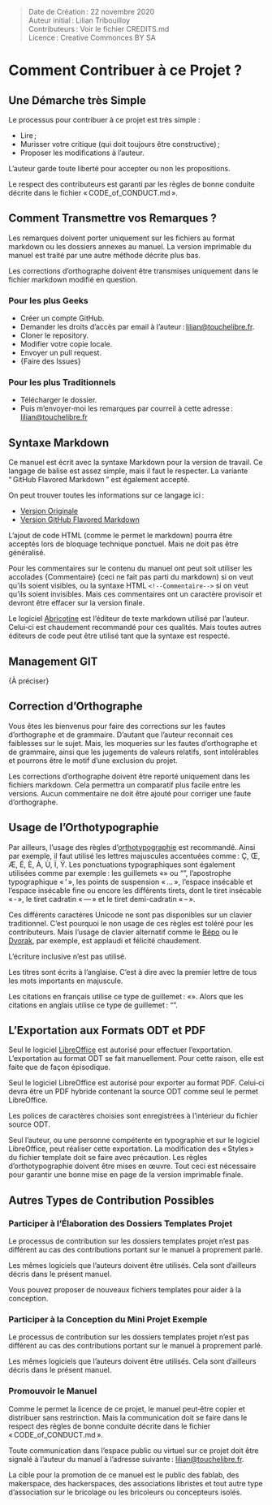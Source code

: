 > Date de Création : 22 novembre 2020<br>
> Auteur initial : Lilian Tribouilloy<br>
> Contributeurs : Voir le fichier CREDITS.md<br>
> Licence : Creative Commonces BY SA<br>

# Comment Contribuer à ce Projet ?


## Une Démarche très Simple

Le processus pour contribuer à ce projet est très simple :
* Lire ;
* Murisser votre critique (qui doit toujours être constructive) ;
* Proposer les modifications à l’auteur.

L’auteur garde toute liberté pour accepter ou non les propositions.

Le respect des contributeurs est garanti par les règles de bonne conduite décrite dans le fichier « CODE_of_CONDUCT.md ».


## Comment Transmettre vos Remarques ?

Les remarques doivent porter uniquement sur les fichiers au format markdown ou les dossiers annexes au manuel. La version imprimable du manuel est traité par une autre méthode décrite plus bas.

Les corrections d’orthographe doivent être transmises uniquement dans le fichier markdown modifié en question.

### Pour les plus Geeks

* Créer un compte GitHub.
* Demander les droits d’accès par email à l’auteur : lilian@touchelibre.fr.
* Cloner le repository.
* Modifier votre copie locale.
* Envoyer un pull request.
* {Faire des Issues}

### Pour les plus Traditionnels

* Télécharger le dossier.
* Puis m’envoyer‑moi les remarques par courreil à cette adresse : lilian@touchelibre.fr


## Syntaxe Markdown

Ce manuel est écrit avec la syntaxe Markdown pour la version de travail. Ce langage de balise est assez simple, mais il faut le respecter. La variante “ GitHub Flavored Markdown ” est également accepté.

On peut trouver toutes les informations sur ce langage ici :
* [Version Originale](https://daringfireball.net/projects/markdown/)
* [Version GitHub Flavored Markdown](https://github.github.com/gfm/)

L’ajout de code HTML (comme le permet le markdown) pourra être acceptés lors de bloquage technique ponctuel. Mais ne doit pas être généralisé.

Pour les commentaires sur le contenu du manuel ont peut soit utiliser les accolades {Commentaire} (ceci ne fait pas parti du markdown) si on veut qu’ils soient visibles, ou la syntaxe HTML `<!--Commentaire-->` si on veut qu’ils soient invisibles. Mais ces commentaires ont un caractère provisoir et devront être effacer sur la version finale.

Le logiciel [Abricotine](http://abricotine.brrd.fr/) est l’éditeur de texte markdown utilisé par l’auteur. Celui‑ci est chaudement recommandé pour ces qualités. Mais toutes autres éditeurs de code peut être utilisé tant que la syntaxe est respecté.


## Management GIT

{À préciser}


## Correction d’Orthographe

Vous êtes les bienvenus pour faire des corrections sur les fautes d’orthographe et de grammaire. D’autant que l’auteur reconnait ces faiblesses sur le sujet. Mais, les moqueries sur les fautes d’orthographe et de grammaire, ainsi que les jugements de valeurs relatifs, sont intolérables et pourrons être le motif d’une exclusion du projet.

Les corrections d’orthographe doivent être reporté uniquement dans les fichiers markdown. Cela permettra un comparatif plus facile entre les versions. Aucun commentaire ne doit être ajouté pour corriger une faute d’orthographe.


## Usage de l’Orthotypographie

Par ailleurs, l’usage des règles d’[orthotypographie](http://www.orthotypographie.fr/) est recommandé. Ainsi par exemple, il faut utilisé les lettres majuscules accentuées comme : Ç, Œ, Æ, É, È, À, Ù, Ï, Ÿ. Les ponctuations typographiques sont également utilisées comme par exemple : les guillemets «» ou “”, l’apostrophe typographique « ’ », les points de suspension « … », l’espace insécable et l’espace insécable fine ou encore les différents tirets, dont le tiret insécable « ‑ », le tiret cadratin « — » et le tiret demi-cadratin « – ».

Ces différents caractéres Unicode ne sont pas disponibles sur un clavier traditionnel. C’est pourquoi le non usage de ces règles est toléré pour les contributeurs. Mais l’usage de clavier alternatif comme le [Bépo](https://bepo.fr/wiki/Accueil) ou le [Dvorak](https://fr.wikipedia.org/wiki/Disposition_Dvorak), par exemple, est applaudi et félicité chaudement.

L’écriture inclusive n’est pas utilisé.

Les titres sont écrits à l’anglaise. C’est à dire avec la premier lettre de tous les mots importants en majuscule.

Les citations en français utilise ce type de guillemet : «». Alors que les citations en anglais utilise ce type de guillemet : “”.


## L’Exportation aux Formats ODT et PDF

Seul le logiciel [LibreOffice](https://fr.libreoffice.org/) est autorisé pour effectuer l’exportation. L’exportation au format ODT se fait manuellement. Pour cette raison, elle est faite que de façon épisodique.

Seul le logiciel LibreOffice est autorisé pour exporter au format PDF. Celui‑ci devra être un PDF hybride contenant la source ODT comme seul le permet LibreOffice.

Les polices de caractères choisies sont enregistrées à l’intérieur du fichier source ODT.

Seul l’auteur, ou une personne compétente en typographie et sur le logiciel LibreOffice, peut réaliser cette exportation. La modification des « Styles » du fichier template doit se faire avec précaution. Les règles d’orthotypographie doivent être mises en œuvre. Tout ceci est nécessaire pour garantir une bonne mise en page de la version imprimable finale.


## Autres Types de Contribution Possibles

### Participer à l’Élaboration des Dossiers Templates Projet

Le processus de contribution sur les dossiers templates projet n’est pas différent au cas des contributions portant sur le manuel à proprement parlé.

Les mêmes logiciels que l’auteurs doivent être utilisés. Cela sont d’ailleurs décris dans le présent manuel.

Vous pouvez proposer de nouveaux fichiers templates pour aider à la conception.


### Participer à la Conception du Mini Projet Exemple

Le processus de contribution sur les dossiers templates projet n’est pas différent au cas des contributions portant sur le manuel à proprement parlé.

Les mêmes logiciels que l’auteurs doivent être utilisés. Cela sont d’ailleurs décris dans le présent manuel.


### Promouvoir le Manuel

Comme le permet la licence de ce projet, le manuel peut‑être copier et distribuer sans restrinction. Mais la communication doit se faire dans le respect des règles de bonne conduite décrite dans le fichier « CODE_of_CONDUCT.md ».

Toute communication dans l’espace public ou virtuel sur ce projet doit être signalé à l’auteur du manuel à l’adresse suivante : lilian@touchelibre.fr.

La cible pour la promotion de ce manuel est le public des fablab, des makerspace, des hackerspaces, des associations libristes et tout autre type d’association sur le bricolage ou les bricoleurs ou concepteurs isolés.

